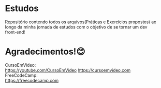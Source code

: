 # Estudos

Repositório contendo todos os arquivos(Práticas
e 
Exercícios propostos) ao longo da minha jornada 
de 
estudos com o objetivo de se tornar um dev 
front-end!

# Agradecimentos!😊

CursoEmVideo: 
<br />
https://youtube.com/CursoEmVideo
https://cursoemvideo.com
<br />
FreeCodeCamp:
<br />
https://freecodecamp.com
<br />